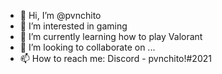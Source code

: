 - 👋 Hi, I’m @pvnchito
- 👀 I’m interested in gaming
- 🌱 I’m currently learning how to play Valorant
- 💞️ I’m looking to collaborate on ...
- 📫 How to reach me: Discord - pvnchito!#2021

<!---
pvnchito/pvnchito is a ✨ special ✨ repository because its `README.md` (this file) appears on your GitHub profile.
You can click the Preview link to take a look at your changes.
--->
